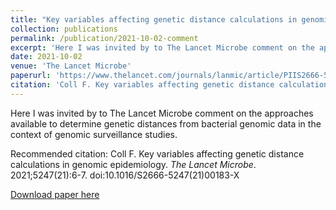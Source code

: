 ```yaml
---
title: "Key variables affecting genetic distance calculations in genomic epidemiology"
collection: publications
permalink: /publication/2021-10-02-comment
excerpt: 'Here I was invited by to The Lancet Microbe comment on the approaches available to determine genetic distances from bacterial genomic data in the context of genomic surveillance studies.'
date: 2021-10-02
venue: 'The Lancet Microbe'
paperurl: 'https://www.thelancet.com/journals/lanmic/article/PIIS2666-5247(21)00183-X/fulltext'
citation: 'Coll F. Key variables affecting genetic distance calculations in genomic epidemiology. <i>The Lancet Microbe</i>. 2021;5247(21):6-7. doi:10.1016/S2666-5247(21)00183-X'
---
```

Here I was invited by to The Lancet Microbe comment on the approaches available to determine genetic distances from bacterial genomic data in the context of genomic surveillance studies.

Recommended citation: Coll F. Key variables affecting genetic distance calculations in genomic epidemiology. <i>The Lancet Microbe</i>. 2021;5247(21):6-7. doi:10.1016/S2666-5247(21)00183-X

[Download paper here](http://francesccoll.github.io/files/PIIS266652472100183X.pdf)
